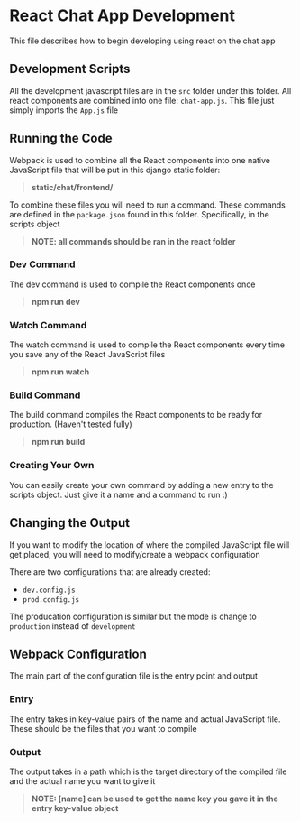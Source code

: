 # React Chat App Development 
This file describes how to begin developing using react on the chat app

## Development Scripts
All the development javascript files are in the `src` folder under this folder. All react components are combined into one file: `chat-app.js`. This file just simply imports the `App.js` file

## Running the Code
Webpack is used to combine all the React components into one native JavaScript file that will be put in this django static folder: 
> **static/chat/frontend/**

To combine these files you will need to run a command. These commands are defined in the `package.json` found in this folder. Specifically, in the scripts object
> **NOTE: all commands should be ran in the react folder**

### Dev Command
The dev command is used to compile the React components once
> **npm run dev**

### Watch Command
The watch command is used to compile the React components every time you save any of the React JavaScript files
> **npm run watch**

### Build Command
The build command compiles the React components to be ready for production. (Haven't tested fully)
> **npm run build**

### Creating Your Own
You can easily create your own command by adding a new entry to the scripts object. Just give it a name and a command to run 
:)

## Changing the Output
If you want to modify the location of where the compiled JavaScript file will get placed, you will need to modify/create a webpack configuration

There are two configurations that are already created:

* `dev.config.js`
* `prod.config.js`

The producation configuration is similar but the mode is change to `production` instead of `development`

## Webpack Configuration
The main part of the configuration file is the entry point and output

### Entry
The entry takes in key-value pairs of the name and actual JavaScript file.
These should be the files that you want to compile

### Output
The output takes in a path which is the target directory of the compiled file and the actual name you want to give it
> **NOTE: [name] can be used to get the name key you gave it in the entry key-value object**

